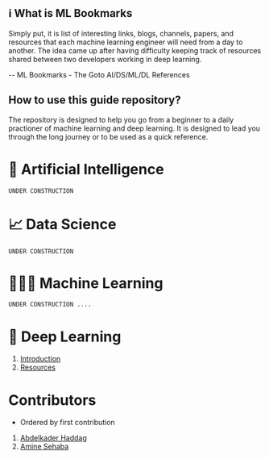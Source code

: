 ## ℹ️ What is ML Bookmarks
Simply put, it is list of interesting links, blogs, channels, papers, and resources that each machine learning engineer will need from a day to another. The idea came up after having difficulty keeping track of resources shared between two developers working in deep learning.

-- ML Bookmarks - The Goto AI/DS/ML/DL References

## How to use this guide repository?
The repository is designed to help you go from a beginner to a daily practioner of machine learning and deep learning. It is designed to lead you through the long journey or to be used as a quick reference.

# 🤖 Artificial Intelligence
```
UNDER CONSTRUCTION
```

# 📈 Data Science
```
UNDER CONSTRUCTION
```

# 👨🏼‍🏫 Machine Learning 
```
UNDER CONSTRUCTION ....
```

# 🧠 Deep Learning
1. [Introduction](https://github.com/haddagart/ml-bookmarks/dl/getting-started/index.md)
2. [Resources](https://github.com/haddagart/ml-bookmarks/dl/index.md)

# Contributors 
- Ordered by first contribution
1. [Abdelkader Haddag](https://github.com/haddagart)
2. [Amine Sehaba](https://github.com/Sehaba95)
